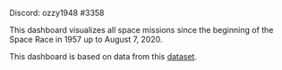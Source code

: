 Discord: ozzy1948 #3358

This dashboard visualizes all space missions since the beginning of the Space Race in 1957 up to August 7, 2020.

This dashboard is based on data from this [dataset](https://www.kaggle.com/datasets/agirlcoding/all-space-missions-from-1957).
